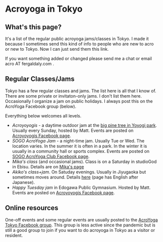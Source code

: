 # Acroyoga in Tokyo

## What's this page?

It's a list of the regular public acroyoga jams/classes in Tokyo.
I made it because I sometimes send this kind of info
to people who are new to acro or new to Tokyo.
Now I can just send them this link.

If you want something added or changed
please send me a chat or email acro AT fergaldaly.com .

## Regular Classes/Jams

Tokyo has a few regular classes and jams.
The list here is all that I know of.
There are some private or invitaton-only jams.
I don't list them here.
Occasionally I organize a jam on public holidays.
I always post this on the AcroYoga Facebook group (below).

Everything below welcomes all levels.

- *Acroyoyogis* - a daytime outdoor jam at the [big pine tree in Yoyogi park](https://goo.gl/maps/hjEZAWaZSV5nrmCF8).
  Usually every Sunday,
  hosted by Matt.
  Events are posted on [Acroyoyogis Facebook page](https://www.facebook.com/acroyoyogis).
- _SOGO AcroYoga Jam_ - a night-time jam.
  Usually Tue or Wed.
  The location varies.
  In the summer it is often in a park.
  In the winter it is usually in a community hall or sports complex.
  Events are posted on [SOGO AcroYoga Club Facebook page](https://www.facebook.com/groups/775712679249057).
- _Mika's class_ (and occasional jams).
  Class is on a Saturday in studioGod in Ebisu.
  Details are on [Mika's page](https://www.studio-god.com/blog/11137/)
- _Akiko's class+jam_.
  On Satuday evenings.
  Usually in Jiyugaoka but sometimes moves around.
  Details [here](https://acroyoga-freedom.jimdofree.com/)
  (page has English after Japanese).
- _Happy Tuesday jam_ in Edogawa Public Gymnasium.
  Hosted by Matt.
  Events are posted on [Acroyoyogis Facebook page](https://www.facebook.com/acroyoyogis).

## Online resources

One-off events and some regular events
are usually posted to the [AcroYoga Tokyo Facebook group](https://www.facebook.com/groups/acroyoga.tokyo).
This group is less active
since the pandemic
but is still a good group to join
if you want to do acroyoga in Tokyo
as a visitor or resident.
